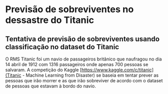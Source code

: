 # Previsão de sobreviventes no dessastre do Titanic
## Tentativa de previsão de sobreviventes usando classificação no dataset do Titanic

O RMS Titanic foi um navio de passageiros britânico que naufragou no dia 14 abril de 1912 com 1316 passageiros onde
apenas 700 pessoas se salvaram. A competição do Kaggle [https://www.kaggle.com/c/titanic](Titanic - Machine Learning from Disaster)
se baseia em tentar prever as pessoas que irão morrer e as que irão sobreviver de acordo com o dataset de pessoas que
estavam à bordo do navio.
